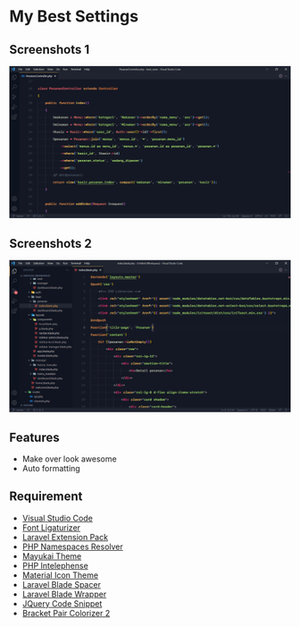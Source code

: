 
# My Best Settings

## Screenshots 1

![App Screenshot](https://github.com/saefulbarkah/my-vscode-settings/blob/master/Screenshots/example1.png?raw=true)
## Screenshots 2
![App Screenshot](https://github.com/saefulbarkah/my-vscode-settings/blob/master/Screenshots/example2.png?raw=true)


## Features

- Make over look awesome
- Auto formatting

## Requirement

 - [Visual Studio Code](https://code.visualstudio.com/download)
  - [Font Ligaturizer](https://github.com/lemeb/a-better-ligaturizer)
 - [Laravel Extension Pack](https://marketplace.visualstudio.com/items?itemName=onecentlin.laravel-extension-pack)
 - [PHP Namespaces Resolver](https://marketplace.visualstudio.com/items?itemName=MehediDracula.php-namespace-resolver)
 - [Mayukai Theme](https://marketplace.visualstudio.com/items?itemName=GulajavaMinistudio.mayukaithemevsc)
 - [PHP Intelephense](https://marketplace.visualstudio.com/items?itemName=bmewburn.vscode-intelephense-client)
 - [Material Icon Theme](https://marketplace.visualstudio.com/items?itemName=PKief.material-icon-theme)
 - [Laravel Blade Spacer](https://marketplace.visualstudio.com/items?itemName=austenc.laravel-blade-spacer)
 - [Laravel Blade Wrapper](https://marketplace.visualstudio.com/items?itemName=IHunte.laravel-blade-wrapper)
 - [JQuery Code Snippet](https://marketplace.visualstudio.com/items?itemName=donjayamanne.jquerysnippets)
 - [Bracket Pair Colorizer 2](https://marketplace.visualstudio.com/items?itemName=CoenraadS.bracket-pair-colorizer-2)


